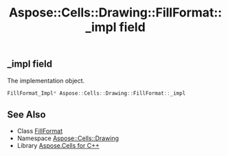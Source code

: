 ﻿---
title: Aspose::Cells::Drawing::FillFormat::_impl field
linktitle: _impl
second_title: Aspose.Cells for C++ API Reference
description: 'Aspose::Cells::Drawing::FillFormat::_impl field. The implementation object in C++.'
type: docs
weight: 3500
url: /cpp/aspose.cells.drawing/fillformat/_impl/
---
## _impl field


The implementation object.

```cpp
FillFormat_Impl* Aspose::Cells::Drawing::FillFormat::_impl
```

## See Also

* Class [FillFormat](../)
* Namespace [Aspose::Cells::Drawing](../../)
* Library [Aspose.Cells for C++](../../../)
